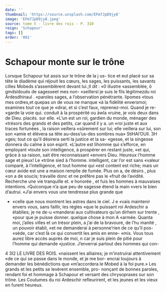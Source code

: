 ```yaml
---
date: ''
thumbnail: 'https://source.unsplash.com/EFm7JpD9jy8'
image: 'EFm7JpD9jy8.jpeg'
source: tome V - livre des rois - P. 310
reign: 'Schapour'
tags: []
order: '001'
---
```


# Schapour monte sur le trône

Lorsque Schapour tut assis sur le trône de la j us- tice et eut placé sur sa tête le diadème qui réjouit
les cœurs, les sages, les puissants, les savants cilles Mobeds s’assemblèrent devant lui.;ll dit : «0 illustre «assemblée, ô gmdsldoués de sagesseet mes non- «seillersl je suis le fils légitimezdu roi Ardesdhinaul
. «paroles sages, a l’observation pénétrante. lipomes
«tous mes ordres,et quepas un de vous ne manque «à la fidélité enversmoi; examines tout ce que je «dirai, et si c’est faux, reprenez-moi. Quand je re- «garde la voie qui. conduit à la prospérité ou àwla «ruine, je vois deux dans de Dieu. placés. sur elle. «L’un est un roi, gardien du monde, ménager des «trésors des grands et des petits, car quand il y a. un «roi juste et aux traces fortunées , la raison veillera
«sûrement sur lui; elle veillera sur lui, son son «amie et élèvera sa tête au-dess’us-des sombres nua»
StiHAl’OUll. 3H «ges; tout ce qu’il désirera serti la justice et la sa-
«gesse, et la singesse donnera du calme à son esprit. «L’autre est lihomme qui s’efforce, en employant «toute son intelligence, à prospérer en restant juste, «et qui, grâce à sa raison, sait être reconnaissant «envers Dieu. Heureux l’homme sage et pieux! Le «trône sied à l’homme. intelligent, car l’or est sans
«valeur comparé, à l’intelligence, et tout homme qui
«est content est riche; mais un cœur avide est une a maison remplie de fumée. Plus on a, de désirs , plus «on a de soucis; travaille donc et ne préfère pas le «fruit de l’avidité. Recherche une vie tranquille et.
e honorée , et fuis les hommes à mauvaises intentions. rQuiconque n’a que peu de sagesse étend la main «vers le bien d’autrui.
«J’ai envers vous une tendresse plus grande que

- «celle que nous montrent les astres dans le ciel. J e
  «vais maintenir envers vous, sans faillir, les règles «que le puissant roi Ardeschir a établies; je ne de-u «manderai aux cultivateurs qu’un dirhem sur trente , «pour que je puisse donner. quelque chose à mon
  A «armée. Quanta moi, j’ailes villes et un trésor plein,
  a j’ai de la bravoure, de l’hu manité , un pouvoir établi,
  «et ne demanderai à personne’rien de ce qu’il pos- «sède, car c’est là ce qui convertit les amis en enne- «mis. Vous tous aurez libre accès auprès de moi, n car je suis plein de pitié pour l’homme qui demande «justice. J’enverrai partout des hommes qui con-

4
3I2 LE LIVRE DES ROIS.
«naissent les alliaires; je m’instruirai attentivement
«de ce qui se passe dans le monde, et je me bor- encrai toujours à demander les bénédictions que «m’accordera le Mobed à la foi pure.»
Les grands et les petits se levèrent ensemble, pro- nonçant de bonnes paroles, rendant foi et hommage
à Schapour et versant des chrysoprases sur son trône. Les Coutumes du roi Ardeschir refleurirent, et les
jeunes et les vieux en furent heureux.
